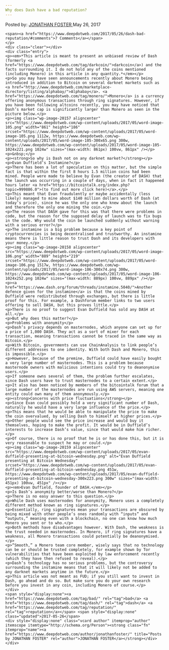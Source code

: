 ```yaml
---
Why does Dash have a bad reputation?
---
```

<article class="post-listing post-20153 post type-post status-publish format-standard has-post-thumbnail hentry category-deepdot-news tag-bad tag-dash tag-reputation">
    <div class="post-inner">
        <span>Posted by: <a href="https://www.deepdotweb.com/author/jonathanfoster/" title="">JONATHAN FOSTER </a></span>
    <span>May 26, 2017</span>
    
    <span><a href="https://www.deepdotweb.com/2017/05/26/dash-bad-reputation/#comments">7 Comments</a></span>
    </p>
    <div class="clear"></div>
    <div class="entry">
    <p><em>*This article is meant to present an unbiased review of Dash (formerly <a href="https://www.deepdotweb.com/tag/darkcoin/">darkcoin</a>) and the facts surrounding it. I do not hold any of the coins mentioned (including Monero) in this article in any quantity.*</em></p>
    <p>So you may have seen announcements recently about Monero being introduced in addition to Bitcoin on several darknet markets such as <a href="http://www.deepdotweb.com/marketplace-directory/listing/alphabay/">Alphabay</a>. <a href="https://www.deepdotweb.com/tag/monero/">Monero</a> is a currency offering anonymous transactions through ring signatures. However, if you have been following altcoins recently, you may have noticed that Dash’s market cap is significantly larger than Monero as seen in the picture below.</p>
    <p><img class="wp-image-20157 aligncenter" src="https://www.deepdotweb.com/wp-content/uploads/2017/05/word-image-105.png" width="861" height="186" srcset="https://www.deepdotweb.com/wp-content/uploads/2017/05/word-image-105.png 1112w, https://www.deepdotweb.com/wp-content/uploads/2017/05/word-image-105-300x65.png 300w, https://www.deepdotweb.com/wp-content/uploads/2017/05/word-image-105-1024x221.png 1024w" sizes="(max-width: 861px) 100vw, 861px" /></p>
    <p>&nbsp;</p>
    <p><strong>So why is Dash not on any darknet market?</strong></p>
    <p>Evan Duffield’s Instamine?</p>
    <p>There has been a lot of speculation on this matter, but the simple fact is that within the first 8 hours 1.5 million coins had been mined. People were made to believe by Evan (the creator of DASH) that the launch was occurring in a couple of days, when in fact it happened hours later <a href="https://bitcointalk.org/index.php?topic=999886.0">(to find out more click here)</a>.</p>
    <p>This meant that Evan fraudulently or maybe accidentally (less likely) managed to mine about $140 million dollars worth of Dash (at today’s price), since he was the only one who knew about the launch and therefore the only one mining the coin.</p>
    <p>The reason that DASH gave for this was that there were problems in code, but the reason for the supposed delay of launch was to fix bugs in the code. Why would the coin be launched suddenly without warning with a serious error?</p>
    <p>The instamine is a big problem because a key point of cryptocurrencies is being decentralised and trustworthy. An instamine means there is little reason to trust Dash and its developers with your money.</p>
    <p><img class="wp-image-20158 aligncenter" src="https://www.deepdotweb.com/wp-content/uploads/2017/05/word-image-106.png" width="889" height="219" srcset="https://www.deepdotweb.com/wp-content/uploads/2017/05/word-image-106.png 1517w, https://www.deepdotweb.com/wp-content/uploads/2017/05/word-image-106-300x74.png 300w, https://www.deepdotweb.com/wp-content/uploads/2017/05/word-image-106-1024x252.png 1024w" sizes="(max-width: 889px) 100vw, 889px" /></p>
    <p><a href="https://www.dash.org/forum/threads/instamine.5040/">Another defence given for the instamine</a> is that the coins mined by Duffield were redistributed through exchanges, but there is little proof for this. For example, a Dashforum member links to two users offering to sell DASH, but this proves little.</p>
    <p>There is no proof to suggest Evan Duffield has sold any DASH at all.</p>
    <p>But why does this matter?</p>
    <p>Problems with anonymity</p>
    <p>Dash’s privacy depends on masternodes, which anyone can set up for a price of 1,000 DASH. They act as a sort of mixer for each transaction, meaning transactions cannot be traced in the same way as Bitcoin.</p>
    <p>With Bitcoin, governments can use ChainAnalysis to link people’s different addresses to one identity. With both Dash and Monero, this is impossible.</p>
    <p>However, because of the premine, Duffield could have easily bought a very large number of masternodes. This is a problem because masternode owners with malicious intentions could try to deanonymise users.</p>
    <p>If someone owns several of them, the problem further escalates, since Dash users have to trust masternodes to a certain extent.</p>
    <p>It also has been noticed by members of the bitcointalk forum that a large number of the masternodes are run using AWS servers, meaning one entity could own many of them anonymously.</p>
    <p><strong>Concerns with price fluctuations</strong></p>
    <p>Since Evan could possibly hold a very significant number of Dash, naturally he would have a very large influence of the price.</p>
    <p>This means that he would be able to manipulate the price to make the coin overvalued, by selling Dash to himself at higher prices.</p>
    <p>Other people would see the price increase and would buy it themselves, hoping to make the profit. It would be in Duffield’s interests to increase Dash’s value, since that would make him richer.</p>
    <p>Of course, there is no proof that he is or has done this, but it is very reasonable to suspect he may or could.</p>
    <p><img class="wp-image-20159 aligncenter" src="https://www.deepdotweb.com/wp-content/uploads/2017/05/evan-duffield-presenting-at-bitcoin-wednesday.png" alt="Evan Duffield presenting at Bitcoin Wednesday" srcset="https://www.deepdotweb.com/wp-content/uploads/2017/05/evan-duffield-presenting-at-bitcoin-wednesday.png 451w, https://www.deepdotweb.com/wp-content/uploads/2017/05/evan-duffield-presenting-at-bitcoin-wednesday-300x223.png 300w" sizes="(max-width: 451px) 100vw, 451px" /></p>
    <p><em>Evan Duffield, founder of DASH.</em></p>
    <p>Is Dash’s anonymity better/worse than Monero?</p>
    <p>There is no easy answer to this question.</p>
    <p>While Dash uses masternodes for anonymity, Monero uses a completely different method known as ring signatures.</p>
    <p>Essentially, ring signatures mean your transactions are obscured by being mixed with other people’s ones randomly with “inputs” and “outputs,” meaning even with a blockchain, no one can know how much Monero you sent or to who.</p>
    <p>Both methods have disadvantages however. With Dash, the weakness is the trust needed in masternodes. In Monero, if ring signatures have a weakness, all Monero transactions could potentially be deanonymised.</p>
    <p>“Smooth,” a Monero team core member, wisely says that no technology can be or should be trusted completely, for example shown by Tor vulnerabilities that have been exploited by law enforcement recently (which they have then refused to reveal).</p>
    <p>Dash’s technology has no serious problems, but the controversy surrounding the instamine means that it will likely not be added to any darknet markets anytime in the future.</p>
    <p>This article was not meant as FUD; if you still want to invest in Dash, go ahead and do so. But make sure you do your own research before you invest in any coin, including Monero of course.</p>
    </div>
    <span style="display:none"><a href="https://www.deepdotweb.com/tag/bad/" rel="tag">bad</a> <a href="https://www.deepdotweb.com/tag/dash/" rel="tag">dash</a> <a href="https://www.deepdotweb.com/tag/reputation/" rel="tag">reputation</a></span> <span style="display:none" class="updated">2017-05-26</span>
    <div style="display:none" class="vcard author" itemprop="author" itemscope itemtype="http://schema.org/Person"><strong class="fn" itemprop="name"><a href="https://www.deepdotweb.com/author/jonathanfoster/" title="Posts by JONATHAN FOSTER" rel="author">JONATHAN FOSTER</a></strong></div>
    </div>
</article>

